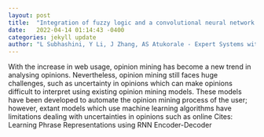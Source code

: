```yaml
---
layout: post
title:  "Integration of fuzzy logic and a convolutional neural network in three-way decision-making"
date:   2022-04-14 01:14:43 -0400
categories: jekyll update
author: "L Subhashini, Y Li, J Zhang, AS Atukorale - Expert Systems with Applications, 2022"
---
```

With the increase in web usage, opinion mining has become a new trend in analysing opinions. Nevertheless, opinion mining still faces huge challenges, such as uncertainty in opinions which can make opinions difficult to interpret using existing opinion mining models. These models have been developed to automate the opinion mining process of the user; however, extant models which use machine learning algorithms have limitations dealing with uncertainties in opinions such as online Cites: Learning Phrase Representations using RNN Encoder-Decoder